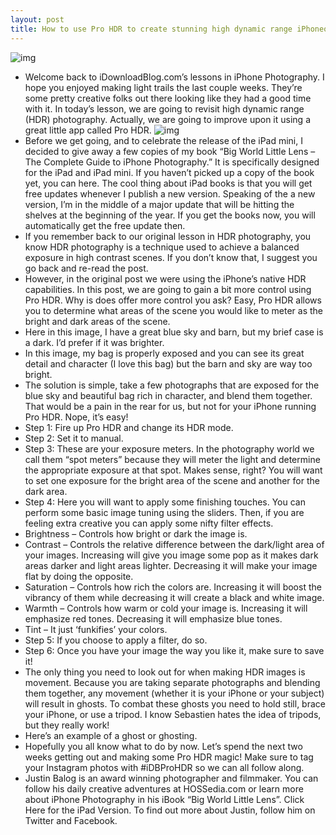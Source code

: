 ```yaml
---
layout: post
title: How to use Pro HDR to create stunning high dynamic range iPhoneography
---
```

![img](http://media.idownloadblog.com/wp-content/uploads/2012/06/iPhone-Photography-Series.jpg)
* Welcome back to iDownloadBlog.com’s lessons in iPhone Photography. I hope you enjoyed making light trails the last couple weeks. They’re some pretty creative folks out there looking like they had a good time with it. In today’s lesson, we are going to revisit high dynamic range (HDR) photography. Actually, we are going to improve upon it using a great little app called Pro HDR.
![img](http://media.idownloadblog.com/wp-content/uploads/2012/06/Big-World-Little-Lens.jpg)
* Before we get going, and to celebrate the release of the iPad mini, I decided to give away a few copies of my book “Big World Little Lens – The Complete Guide to iPhone Photography.” It is specifically designed for the iPad and iPad mini. If you haven’t picked up a copy of the book yet, you can here. The cool thing about iPad books is that you will get free updates whenever I publish a new version. Speaking of the a new version, I’m in the middle of a major update that will be hitting the shelves at the beginning of the year. If you get the books now, you will automatically get the free update then.
* If you remember back to our original lesson in HDR photography, you know HDR photography is a technique used to achieve a balanced exposure in high contrast scenes. If you don’t know that, I suggest you go back and re-read the post.
* However, in the original post we were using the iPhone’s native HDR capabilities. In this post, we are going to gain a bit more control using Pro HDR. Why is does offer more control you ask? Easy, Pro HDR allows you to determine what areas of the scene you would like to meter as the bright and dark areas of the scene.
* Here in this image, I have a great blue sky and barn, but my brief case is a dark. I’d prefer if it was brighter.
* In this image, my bag is properly exposed and you can see its great detail and character (I love this bag) but the barn and sky are way too bright.
* The solution is simple, take a few photographs that are exposed for the blue sky and beautiful bag rich in character, and blend them together. That would be a pain in the rear for us, but not for your iPhone running Pro HDR. Nope, it’s easy!
* Step 1: Fire up Pro HDR and change its HDR mode.
* Step 2: Set it to manual.
* Step 3: These are your exposure meters. In the photography world we call them “spot meters” because they will meter the light and determine the appropriate exposure at that spot. Makes sense, right? You will want to set one exposure for the bright area of the scene and another for the dark area.
* Step 4: Here you will want to apply some finishing touches. You can perform some basic image tuning using the sliders. Then, if you are feeling extra creative you can apply some nifty filter effects.
* Brightness – Controls how bright or dark the image is.
* Contrast – Controls the relative difference between the dark/light area of your images. Increasing will give you image some pop as it makes dark areas darker and light areas lighter. Decreasing it will make your image flat by doing the opposite.
* Saturation – Controls how rich the colors are. Increasing it will boost the vibrancy of them while decreasing it will create a black and white image.
* Warmth – Controls how warm or cold your image is. Increasing it will emphasize red tones. Decreasing it will emphasize blue tones.
* Tint – It just ‘funkifies’ your colors.
* Step 5: If you choose to apply a filter, do so.
* Step 6: Once you have your image the way you like it, make sure to save it!
* The only thing you need to look out for when making HDR images is movement. Because you are taking separate photographs and blending them together, any movement (whether it is your iPhone or your subject) will result in ghosts. To combat these ghosts you need to hold still, brace your iPhone, or use a tripod. I know Sebastien hates the idea of tripods, but they really work!
* Here’s an example of a ghost or ghosting.
* Hopefully you all know what to do by now. Let’s spend the next two weeks getting out and making some Pro HDR magic! Make sure to tag your Instagram photos with #iDBProHDR so we can all follow along.
* Justin Balog is an award winning photographer and filmmaker. You can follow his daily creative adventures at HOSSedia.com or learn more about iPhone Photography in his iBook “Big World Little Lens”. Click Here for the iPad Version. To find out more about Justin, follow him on Twitter and Facebook.


